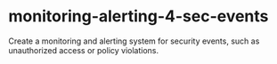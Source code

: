 # monitoring-alerting-4-sec-events
Create a monitoring and alerting system for security events, such as unauthorized access or policy violations.
